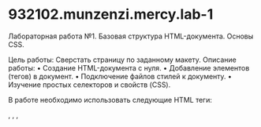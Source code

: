 # 932102.munzenzi.mercy.lab-1

Лабораторная работа №1. Базовая структура HTML-документа. Основы CSS.

Цель работы: Сверстать страницу по заданному макету.
Описание работы:
•	Создание HTML-документа с нуля.
•	Добавление элементов (тегов) в документ.
•	Подключение файлов стилей к документу.
•	Изучение простых селекторов и свойств (CSS).

В работе необходимо использовать следующие HTML теги: 
<html>, <head>, <body>, <title>, <meta>, <link rel="stylesheet" type="text/css" href="index.css" />, <div>, <p>, <h1>, <h2>, <ul>, <li>, <span>, <i>, <b>, <u>, <img>, <a>, <nav>, <header>, <footer>, <section>, <aside> и другие при необходимости.
CSS селекторы: *, body, .content, .header, .footer, .content h1, ul > li, :first-child, :last-child, :nth-child().
CSS свойства: margin, padding, border, width, height, min-height, min-width, max-width, box-sizing, float, font-family, font-size, line-height, text-align, background, color, display, visibility, position, top, left, clear, overflow, list-style, text-decoration, единицы измерения: px, em, %.

Созданная страница должна соответствовать существующим стандартам:
https://validator.w3.org
http://jigsaw.w3.org/css-validator/
